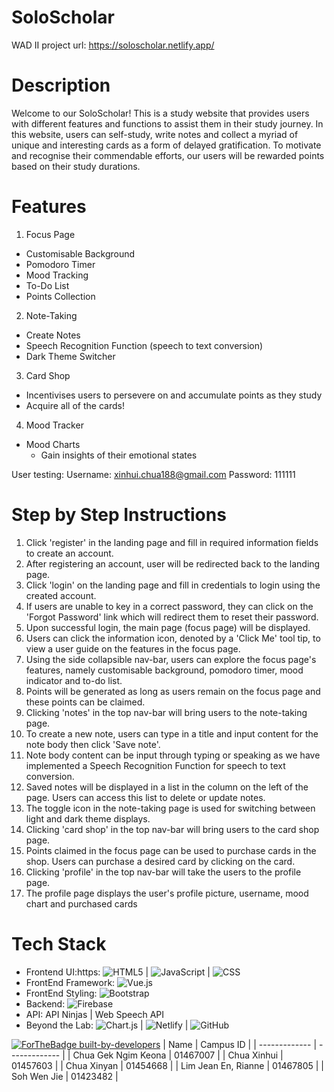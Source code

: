 # SoloScholar
WAD II project
url: https://soloscholar.netlify.app/

# Description
Welcome to our SoloScholar! This is a study website that provides users with different features and functions to assist them in their study journey. In this website, users can self-study, write notes and collect a myriad of unique and interesting cards as a form of delayed gratification. To motivate and recognise their commendable efforts, our users will be rewarded points based on their study durations.

# Features
1) Focus Page
  - Customisable Background
  - Pomodoro Timer
  - Mood Tracking
  - To-Do List
  - Points Collection

2) Note-Taking
  - Create Notes
  - Speech Recognition Function (speech to text conversion) 
  - Dark Theme Switcher

3) Card Shop
  - Incentivises users to persevere on and accumulate points as they study
  - Acquire all of the cards!

4) Mood Tracker
  - Mood Charts
    - Gain insights of their emotional states

User testing:
Username: xinhui.chua188@gmail.com
Password: 111111

# Step by Step Instructions

1. Click 'register' in the landing page and fill in required information fields to create an account.
2. After registering an account, user will be redirected back to the landing page.
3. Click 'login' on the landing page and fill in credentials to login using the created account.
4. If users are unable to key in a correct password, they can click on the 'Forgot Password' link which will redirect them to reset their password.
5. Upon successful login, the main page (focus page) will be displayed.
6. Users can click the information icon, denoted by a 'Click Me' tool tip, to view a user guide on the features in the focus page.
7. Using the side collapsible nav-bar, users can explore the focus page's features, namely customisable background, pomodoro timer, mood indicator and to-do list.
8. Points will be generated as long as users remain on the focus page and these points can be claimed.
9. Clicking 'notes' in the top nav-bar will bring users to the note-taking page.
10. To create a new note, users can type in a title and input content for the note body then click 'Save note'.
11. Note body content can be input through typing or speaking as we have implemented a Speech Recognition Function for speech to text conversion.
12. Saved notes will be displayed in a list in the column on the left of the page. Users can access this list to delete or update notes.
13. The toggle icon in the note-taking page is used for switching between light and dark theme displays.
14. Clicking 'card shop' in the top nav-bar will bring users to the card shop page.
15. Points claimed in the focus page can be used to purchase cards in the shop. Users can purchase a desired card by clicking on the card.
16. Clicking 'profile' in the top nav-bar will take the users to the profile page.
17. The profile page displays the user's profile picture, username, mood chart and purchased cards

# Tech Stack
- Frontend UI:https: ![HTML5](https://img.shields.io/badge/html5-%23E34F26.svg?style=for-the-badge&logo=html5&logoColor=white) | ![JavaScript](https://img.shields.io/badge/javascript-%23323330.svg?style=for-the-badge&logo=javascript&logoColor=%23F7DF1E) | ![CSS](https://img.shields.io/badge/css-%23E34F26.svg?style=for-the-badge&logo=css&logoColor=white)
- FrontEnd Framework: ![Vue.js](https://img.shields.io/badge/vuejs-%2335495e.svg?style=for-the-badge&logo=vuedotjs&logoColor=%234FC08D)
- FrontEnd Styling: ![Bootstrap](https://img.shields.io/badge/bootstrap-%238511FA.svg?style=for-the-badge&logo=bootstrap&logoColor=white) 
- Backend: ![[Firebase](https://img.shields.io/badge/Firebase-FFCA28.svg?style=for-the-badge&logo=Firebase&logoColor=black)](https://img.shields.io/badge/Firebase-FFCA28.svg?style=for-the-badge&logo=Firebase&logoColor=black)
- API: API Ninjas | Web Speech API
- Beyond the Lab: ![Chart.js](https://img.shields.io/badge/chart.js-F5788D.svg?style=for-the-badge&logo=chart.js&logoColor=white) | ![Netlify](https://img.shields.io/badge/netlify-%23000000.svg?style=for-the-badge&logo=netlify&logoColor=#00C7B7) | ![GitHub](https://img.shields.io/badge/github-%23121011.svg?style=for-the-badge&logo=github&logoColor=white)

[![ForTheBadge built-by-developers](http://ForTheBadge.com/images/badges/built-by-developers.svg)](https://GitHub.com/Naereen/)
| Name  | Campus ID |
| ------------- | ------------- |
| Chua Gek Ngim Keona  | 01467007  |
| Chua Xinhui  | 01457603  |
| Chua Xinyan  | 01454668  |
| Lim Jean En, Rianne | 01467805 |
| Soh Wen Jie | 01423482 |

